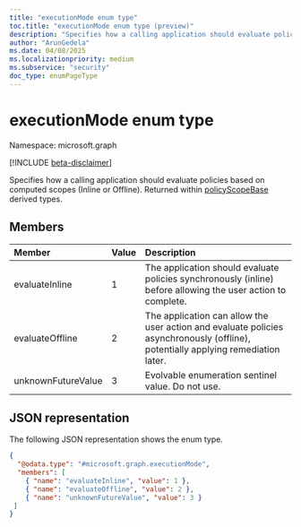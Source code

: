 ```yaml
---
title: "executionMode enum type"
toc.title: "executionMode enum type (preview)"
description: "Specifies how a calling application should evaluate policies based on computed scopes (Inline or Offline)."
author: "ArunGedela"
ms.date: 04/08/2025
ms.localizationpriority: medium
ms.subservice: "security"
doc_type: enumPageType
---
```


# executionMode enum type

Namespace: microsoft.graph

[!INCLUDE [beta-disclaimer](../../includes/beta-disclaimer.md)]

Specifies how a calling application should evaluate policies based on computed scopes (Inline or Offline). Returned within [policyScopeBase](../resources/policyscopebase.md) derived types.

## Members

| Member             | Value | Description                                                                                                   |
| :----------------- | :---- | :------------------------------------------------------------------------------------------------------------ |
| evaluateInline     | 1     | The application should evaluate policies synchronously (inline) before allowing the user action to complete.   |
| evaluateOffline    | 2     | The application can allow the user action and evaluate policies asynchronously (offline), potentially applying remediation later. |
| unknownFutureValue | 3     | Evolvable enumeration sentinel value. Do not use.                                                             |

## JSON representation

The following JSON representation shows the enum type.
<!-- {
  "blockType": "resource",
  "@odata.type": "microsoft.graph.executionMode"
}-->
``` json
{
  "@odata.type": "#microsoft.graph.executionMode",
  "members": [
    { "name": "evaluateInline", "value": 1 },
    { "name": "evaluateOffline", "value": 2 },
    { "name": "unknownFutureValue", "value": 3 }
 ]
}
```
